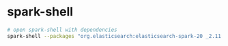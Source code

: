 # spark-shell

```sh
# open spark-shell with dependencies
spark-shell --packages "org.elasticsearch:elasticsearch-spark-20 _2.11:7.0.1"
```
